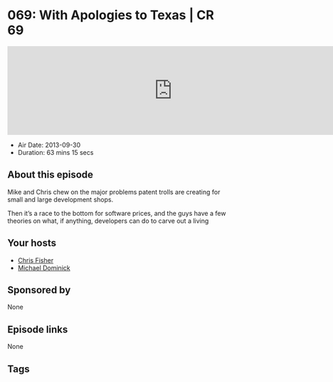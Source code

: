 # 069: With Apologies to Texas | CR 69

<iframe src="https://player.fireside.fm/v2/MLf2ZzhC+WIhBFfWm?theme=dark" width="740" height="200" frameborder="0" scrolling="no"></iframe>

* Air Date: 2013-09-30
* Duration: 63 mins 15 secs

## About this episode

Mike and Chris chew on the major problems patent trolls are creating for small and large development shops.

Then it’s a race to the bottom for software prices, and the guys have a few theories on what, if anything, developers can do to carve out a living

## Your hosts
* [Chris Fisher](https://coder.show/hosts/chrislas)
* [Michael Dominick](https://coder.show/hosts/michael)

## Sponsored by

None



## Episode links

None



## Tags

